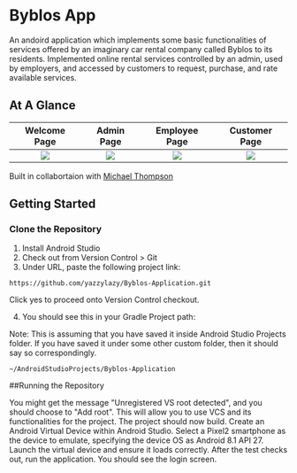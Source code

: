 # Byblos App
An andoird application which implements some basic functionalities of services offered by an imaginary car rental company called Byblos to its residents. Implemented online rental services controlled by an admin, used by employers, and accessed by customers to request, purchase, and rate available services.

## At A Glance
Welcome Page                        |  Admin Page                  | Employee Page                              | Customer Page 
:------------------------------------:|:-----------------------------------:|:-----------------------------------:|:-----------------------------------:
![](/game_icons/)  |  ![](/game_icons/) | ![](/game_icons/)| ![](/game_icons/)

Built in collabortaion with [Michael Thompson](https://github.com/mthom242)

## Getting Started

### Clone the Repository
1) Install Android Studio
2) Check out from Version Control > Git
3) Under URL, paste the following project link:

```
https://github.com/yazzylazy/Byblos-Application.git
```
Click yes to proceed onto Version Control checkout.

4) You should see this in your Gradle Project path:

Note: This is assuming that you have saved it inside Android Studio Projects folder.
If you have saved it under some other custom folder, then it should say so correspondingly.

```
~/AndroidStudioProjects/Byblos-Application
```

##Running the Repository

You might get the message "Unregistered VS root detected", and you should choose to "Add root". This will allow you to use VCS and its functionalities for the project. The project should now build.
Create an Android Virtual Device within Android Studio. Select a Pixel2 smartphone as the device to emulate, specifying the device OS as Android 8.1 API 27.
Launch the virtual device and ensure it loads correctly.
After the test checks out, run the application. You should see the login screen.


